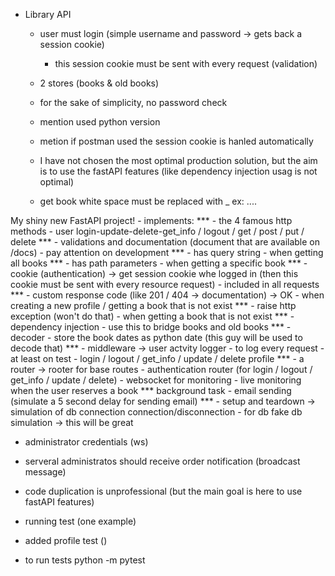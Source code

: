   - Library API 
      - user must login (simple username and password -> gets back a session cookie)
        - this session cookie must be sent with every request (validation)

      - 2 stores (books & old books)
      - for the sake of simplicity, no password check
      - mention used python version
      - metion if postman used the session cookie is hanled automatically
      - I have not chosen the most optimal production solution, but the aim is to use the fastAPI features (like dependency injection usag is not optimal)
      - get book white space must be replaced with _ ex: ....

  My shiny new FastAPI project!
      - implements:
        *** - the 4 famous http methods
                    - user login-update-delete-get_info  / logout / get / post / put / delete
        *** - validations and documentation (document that are available on /docs)
                    - pay attention on development
        *** - has query string 
                    - when getting all books
        *** - has path parameters
                    - when getting a specific book
        *** - cookie (authentication)
                -> get session cookie whe logged in (then this cookie must be sent with every resource request)
                    - included in all requests
        *** - custom response code (like 201 / 404 -> documentation)
                -> OK
                    - when creating a new profile / getting a book that is not exist
        *** - raise http exception (won't do that)
                    - when getting a book that is not exist
        *** - dependency injection
                    - use this to bridge books and old books
        *** - decoder
                    - store the book dates as python date (this guy will be used to decode that)
        *** - middleware
                -> user actvity logger
                    - to log every request
        - at least on test
                    - login / logout / get_info / update / delete profile
        *** - a router
                -> rooter for base routes
                    - authentication router (for login / logout / get_info / update / delete)
        - websocket for monitoring
                    - live monitoring when the user reserves a book
        *** background task
                    - email sending (simulate a 5 second delay for sending email)
        *** - setup and teardown
                -> simulation of db connection connection/disconnection
                    - for db fake db simulation -> this will be great


- administrator credentials (ws)
- serveral administratos should receive order notification (broadcast message)

- code duplication is unprofessional (but the main goal is here to use fastAPI features)

- running test (one example)

- added profile test ()
- to run tests python -m pytest